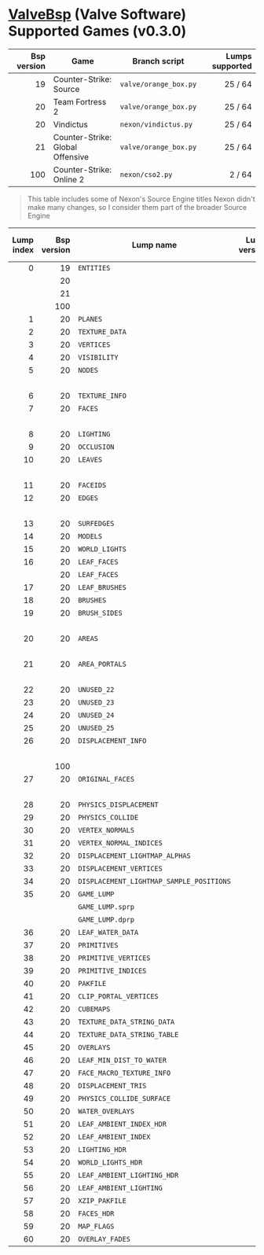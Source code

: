 # [ValveBsp](https://developer.valvesoftware.com/wiki/Source_BSP_File_Format) (Valve Software) Supported Games (v0.3.0)
| Bsp version | Game | Branch script | Lumps supported |
| --: | -------------------------------- | --------------------- | ------: |
|  19 | Counter-Strike: Source           | `valve/orange_box.py` | 25 / 64 |
|  20 | Team Fortress 2                  | `valve/orange_box.py` | 25 / 64 |
|  20 | Vindictus                        | `nexon/vindictus.py`  | 25 / 64 |
|  21 | Counter-Strike: Global Offensive | `valve/orange_box.py` | 25 / 64 |
| 100 | Counter-Strike: Online 2         | `nexon/cso2.py`       |  2 / 64 |

> This table includes some of Nexon's Source Engine titles
Nexon didn't make many changes, so I consider them part of the broader Source Engine

| Lump index | Bsp version | Lump name | Lump version | LumpClass | % of struct mapped |
| -: | --: | ---------------------------------------- | -: | ------------------------------------- | ---: |
|  0 |  19 | `ENTITIES`                               |  0 | `shared.Entities`                     | 100% |
|    |  20 |                                          |  0 | `shared.Entities`                     | 100% |
|    |  21 |                                          |  0 | `shared.Entities`                     | 100% |
|    | 100 |                                          |  0 | `shared.Entities`                     | 100% |
|  1 |  20 | `PLANES`                                 |  0 | `valve.orange_box.Plane`              | 100% |
|  2 |  20 | `TEXTURE_DATA`                           |  0 | `valve.orange_box.TextureData`        | 100% |
|  3 |  20 | `VERTICES`                               |  0 | `valve.orange_box.Vertex`             | 100% |
|  4 |  20 | `VISIBILITY`                             |  0 | :x:                                   |   0% |
|  5 |  20 | `NODES`                                  |  0 | `valve.orange_box.Node`               | 100% |
|    |     |                                          |  0 | `nexon.vindictus.Node`                | 100% |
|  6 |  20 | `TEXTURE_INFO`                           |  0 | `valve.orange_box.TextureInfo`        | 100% |
|  7 |  20 | `FACES`                                  |  1 | `valve.orange_box.Face`               | 100% |
|    |     |                                          |  1 | `nexon.vindictus.Face`                |  90% |
|  8 |  20 | `LIGHTING`                               |  1 | raw RGBE pixels                       | 100% |
|  9 |  20 | `OCCLUSION`                              |  2 | :x:                                   |   0% |
| 10 |  20 | `LEAVES`                                 |  1 | `valve.orange_box.Leaf`               | 100% |
|    |     |                                          |  1 | `nexon.vindictus.Leaf`                | 100% |
| 11 |  20 | `FACEIDS`                                |  0 | :x:                                   |   0% |
| 12 |  20 | `EDGES`                                  |  0 | `valve.orange_box.Edge`               | 100% |
|    |     |                                          |  0 | `nexon.vindictus.Edge`                | 100% |
| 13 |  20 | `SURFEDGES`                              |  0 | `valve.orange_box.SurfEdge`           | 100% |
| 14 |  20 | `MODELS`                                 |  0 | `valve.orange_box.Model`              | 100% |
| 15 |  20 | `WORLD_LIGHTS`                           |  0 | `valve.orange_box.WorldLight`         | 100% |
| 16 |  20 | `LEAF_FACES`                             |  0 | `valve.orange_box.LeafFace`           | 100% |
|    |  20 | `LEAF_FACES`                             |  0 | `nexon.vindictus.LeafFace`            | 100% |
| 17 |  20 | `LEAF_BRUSHES`                           |  0 | `valve.orange_box.LeafBrush`          | 100% |
| 18 |  20 | `BRUSHES`                                |  0 | `valve.orange_box.Brush`              | 100% |
| 19 |  20 | `BRUSH_SIDES`                            |  0 | `valve.orange_box.BrushSide`          | 100% |
|    |     |                                          |  0 | `nexon.vindictus.BrushSide`           | 100% |
| 20 |  20 | `AREAS`                                  |  0 | `valve.orange_box.Area`               | 100% |
|    |     |                                          |  0 | `nexon.vindictus.Area`                | 100% |
| 21 |  20 | `AREA_PORTALS`                           |  0 | `valve.orange_box.AreaPortal`         | 100% |
|    |     |                                          |  0 | `nexon.vindictus.AreaPortal`          | 100% |
| 22 |  20 | `UNUSED_22`                              |  0 | :x:                                   |   0% |
| 23 |  20 | `UNUSED_23`                              |  0 | :x:                                   |   0% |
| 24 |  20 | `UNUSED_24`                              |  0 | :x:                                   |   0% |
| 25 |  20 | `UNUSED_25`                              |  0 | :x:                                   |   0% |
| 26 |  20 | `DISPLACEMENT_INFO`                      |  0 | `valve.orange_box.DisplacementInfo`   | 100% |
|    |     |                                          |  0 | `nexon.vindictus.DisplacementInfo`    |  90% |
|    | 100 |                                          |  0 | `nexon.cso2.DisplacementInfo`         |  10% |
| 27 |  20 | `ORIGINAL_FACES`                         |  0 | `valve.orange_box.Face`               | 100% |
|    |     |                                          |  0 | `nexon.vindictus.Face`                |  90% |
| 28 |  20 | `PHYSICS_DISPLACEMENT`                   |  0 | :x:                                   |   0% |
| 29 |  20 | `PHYSICS_COLLIDE`                        |  0 | :x:                                   |   0% |
| 30 |  20 | `VERTEX_NORMALS`                         |  0 | :x:                                   |   0% |
| 31 |  20 | `VERTEX_NORMAL_INDICES`                  |  0 | :x:                                   |   0% |
| 32 |  20 | `DISPLACEMENT_LIGHTMAP_ALPHAS`           |  0 | :x:                                   |   0% |
| 33 |  20 | `DISPLACEMENT_VERTICES`                  |  0 | `valve.orange_box.DisplacementVertex` | 100% |
| 34 |  20 | `DISPLACEMENT_LIGHTMAP_SAMPLE_POSITIONS` |  0 | :x:                                   |   0% |
| 35 |  20 | `GAME_LUMP`                              |  0 | `lumps.GameLump`                      |      |
|    |     | `GAME_LUMP.sprp`                         | 10 | `valve.orange_box.StaticPropv10`      | 100% |
|    |     | `GAME_LUMP.dprp`                         |  0 | :x:                                   |   0% |
| 36 |  20 | `LEAF_WATER_DATA`                        |  0 | :x:                                   |   0% |
| 37 |  20 | `PRIMITIVES`                             |  0 | :x:                                   |   0% |
| 38 |  20 | `PRIMITIVE_VERTICES`                     |  0 | :x:                                   |   0% |
| 39 |  20 | `PRIMITIVE_INDICES`                      |  0 | :x:                                   |   0% |
| 40 |  20 | `PAKFILE`                                |  0 | `shared.PakFile`                      | 100% |
| 41 |  20 | `CLIP_PORTAL_VERTICES`                   |  0 | :x:                                   |   0% |
| 42 |  20 | `CUBEMAPS`                               |  0 | `valve.orange_box.Cubemap`            | 100% |
| 43 |  20 | `TEXTURE_DATA_STRING_DATA`               |  0 | `shared.TextureDataStringData`        | 100% |
| 44 |  20 | `TEXTURE_DATA_STRING_TABLE`              |  0 | `shared.TextureDataStringTable`       | 100% |
| 45 |  20 | `OVERLAYS`                               |  0 | :x:                                   |   0% |
| 46 |  20 | `LEAF_MIN_DIST_TO_WATER`                 |  0 | :x:                                   |   0% |
| 47 |  20 | `FACE_MACRO_TEXTURE_INFO`                |  0 | :x:                                   |   0% |
| 48 |  20 | `DISPLACEMENT_TRIS`                      |  0 | :x:                                   |   0% |
| 49 |  20 | `PHYSICS_COLLIDE_SURFACE`                |  0 | :x:                                   |   0% |
| 50 |  20 | `WATER_OVERLAYS`                         |  0 | :x:                                   |   0% |
| 51 |  20 | `LEAF_AMBIENT_INDEX_HDR`                 |  0 | :x:                                   |   0% |
| 52 |  20 | `LEAF_AMBIENT_INDEX`                     |  0 | :x:                                   |   0% |
| 53 |  20 | `LIGHTING_HDR`                           |  1 | raw RGBE pixels                       | 100% |
| 54 |  20 | `WORLD_LIGHTS_HDR`                       |  0 | `valve.orange_box.WorldLight`         | 100% |
| 55 |  20 | `LEAF_AMBIENT_LIGHTING_HDR`              |  1 | :x:                                   |   0% |
| 56 |  20 | `LEAF_AMBIENT_LIGHTING`                  |  1 | :x:                                   |   0% |
| 57 |  20 | `XZIP_PAKFILE`                           |  0 | :x:                                   |   0% |
| 58 |  20 | `FACES_HDR`                              |  1 | :x:                                   |   0% |
| 59 |  20 | `MAP_FLAGS`                              |  0 | :x:                                   |   0% |
| 60 |  20 | `OVERLAY_FADES`                          |  0 | :x:                                   |   0% |
